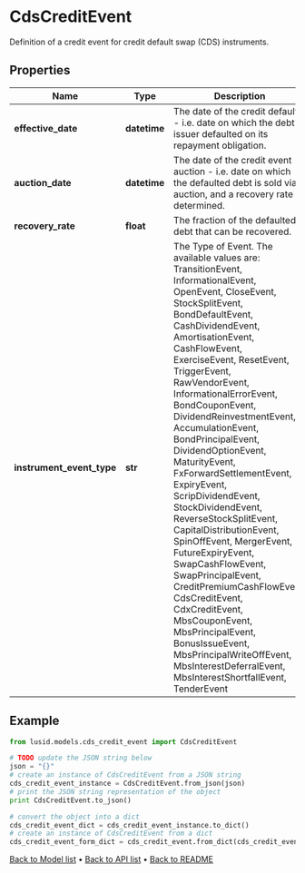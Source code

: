 # CdsCreditEvent

Definition of a credit event for credit default swap (CDS) instruments.

## Properties
Name | Type | Description | Notes
------------ | ------------- | ------------- | -------------
**effective_date** | **datetime** | The date of the credit default - i.e. date on which the debt issuer defaulted on its repayment obligation. | 
**auction_date** | **datetime** | The date of the credit event auction - i.e. date on which the defaulted debt is sold via auction, and a recovery rate determined. | [optional] 
**recovery_rate** | **float** | The fraction of the defaulted debt that can be recovered. | [optional] 
**instrument_event_type** | **str** | The Type of Event. The available values are: TransitionEvent, InformationalEvent, OpenEvent, CloseEvent, StockSplitEvent, BondDefaultEvent, CashDividendEvent, AmortisationEvent, CashFlowEvent, ExerciseEvent, ResetEvent, TriggerEvent, RawVendorEvent, InformationalErrorEvent, BondCouponEvent, DividendReinvestmentEvent, AccumulationEvent, BondPrincipalEvent, DividendOptionEvent, MaturityEvent, FxForwardSettlementEvent, ExpiryEvent, ScripDividendEvent, StockDividendEvent, ReverseStockSplitEvent, CapitalDistributionEvent, SpinOffEvent, MergerEvent, FutureExpiryEvent, SwapCashFlowEvent, SwapPrincipalEvent, CreditPremiumCashFlowEvent, CdsCreditEvent, CdxCreditEvent, MbsCouponEvent, MbsPrincipalEvent, BonusIssueEvent, MbsPrincipalWriteOffEvent, MbsInterestDeferralEvent, MbsInterestShortfallEvent, TenderEvent | 

## Example

```python
from lusid.models.cds_credit_event import CdsCreditEvent

# TODO update the JSON string below
json = "{}"
# create an instance of CdsCreditEvent from a JSON string
cds_credit_event_instance = CdsCreditEvent.from_json(json)
# print the JSON string representation of the object
print CdsCreditEvent.to_json()

# convert the object into a dict
cds_credit_event_dict = cds_credit_event_instance.to_dict()
# create an instance of CdsCreditEvent from a dict
cds_credit_event_form_dict = cds_credit_event.from_dict(cds_credit_event_dict)
```
[Back to Model list](../README.md#documentation-for-models) &#8226; [Back to API list](../README.md#documentation-for-api-endpoints) &#8226; [Back to README](../README.md)


